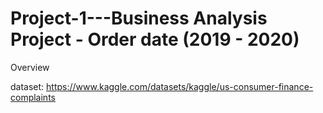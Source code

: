 # Project-1---Business Analysis Project - Order date (2019 - 2020)

Overview


dataset: https://www.kaggle.com/datasets/kaggle/us-consumer-finance-complaints
